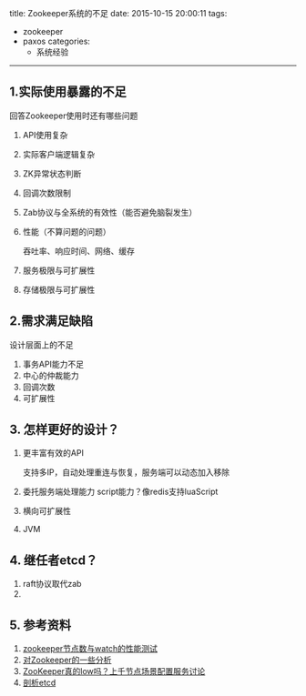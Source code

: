 title: Zookeeper系统的不足
date: 2015-10-15 20:00:11
tags:
- zookeeper
- paxos
categories:
  - 系统经验
---

## 1.实际使用暴露的不足

回答Zookeeper使用时还有哪些问题

1. API使用复杂
2. 实际客户端逻辑复杂
3. ZK异常状态判断
4. 回调次数限制
5. Zab协议与全系统的有效性（能否避免脑裂发生）
6. 性能（不算问题的问题）
	
	吞吐率、响应时间、网络、缓存

7. 服务极限与可扩展性
8. 存储极限与可扩展性

## 2.需求满足缺陷

设计层面上的不足

1. 事务API能力不足
2. 中心的仲裁能力
3. 回调次数
4. 可扩展性

## 3. 怎样更好的设计？

1. 更丰富有效的API
    
    支持多IP，自动处理重连与恢复，服务端可以动态加入移除
2. 委托服务端处理能力
    script能力？像redis支持luaScript
3. 横向可扩展性
4. JVM

## 4. 继任者etcd？

1. raft协议取代zab
2. 

## 5. 参考资料
1. [zookeeper节点数与watch的性能测试](http://codemacro.com/2014/09/21/zk-watch-benchmark)
2. [对Zookeeper的一些分析](http://blog.csdn.net/wwwsq/article/details/7644445)
3. [ZooKeeper真的low吗？上千节点场景配置服务讨论](http://cloud.51cto.com/art/201508/487445.htm)
4. [剖析etcd](http://www.infoq.com/cn/articles/coreos-analyse-etcd)